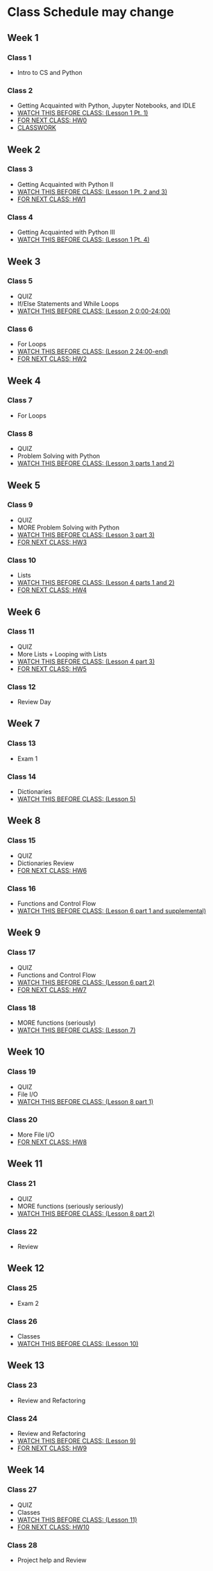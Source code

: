 # Class Schedule may change
## Week 1
### Class 1
* Intro to CS and Python
### Class 2
* Getting Acquainted with Python, Jupyter Notebooks, and IDLE
* [WATCH THIS BEFORE CLASS: (Lesson 1 Pt. 1)](https://github.com/cmparlettpelleriti/CPSC230ParlettPelleriti/tree/master/Lectures/Lesson%201)
* [FOR NEXT CLASS: HW0](https://blackboard.chapman.edu/webapps/assignment/uploadAssignment?content_id=_879209_1&course_id=_44729_1&group_id=&mode=cpview)
* [CLASSWORK](https://github.com/cmparlettpelleriti/CPSC230ParlettPelleriti/blob/master/Classwork/Class%202.md)
## Week 2
### Class 3
  * Getting Acquainted with Python II
  * [WATCH THIS BEFORE CLASS: (Lesson 1 Pt. 2 and 3)](https://github.com/cmparlettpelleriti/CPSC230ParlettPelleriti/tree/master/Lectures/Lesson%201)
  * [FOR NEXT CLASS: HW1](https://github.com/cmparlettpelleriti/CPSC230ParlettPelleriti/tree/master/Assignments/Week%202)
### Class 4
  * Getting Acquainted with Python III
  * [WATCH THIS BEFORE CLASS: (Lesson 1 Pt. 4)](https://github.com/cmparlettpelleriti/CPSC230ParlettPelleriti/tree/master/Lectures/Lesson%201)
## Week 3
### Class 5
  * QUIZ
  * If/Else Statements and While Loops
  * [WATCH THIS BEFORE CLASS: (Lesson 2 0:00-24:00)](https://github.com/cmparlettpelleriti/CPSC230ParlettPelleriti/tree/master/Lectures/Lesson%202)
### Class 6
  * For Loops
  * [WATCH THIS BEFORE CLASS: (Lesson 2 24:00-end)](https://github.com/cmparlettpelleriti/CPSC230ParlettPelleriti/tree/master/Lectures/Lesson%202)
  * [FOR NEXT CLASS: HW2](https://github.com/cmparlettpelleriti/CPSC230ParlettPelleriti/tree/master/Assignments/Week%203)
## Week 4
### Class 7
  * For Loops
### Class 8
  * QUIZ
  * Problem Solving with Python
  * [WATCH THIS BEFORE CLASS: (Lesson 3 parts 1 and 2)](https://github.com/cmparlettpelleriti/CPSC230ParlettPelleriti/tree/master/Lectures/Lesson%203)
## Week 5
### Class 9
  * QUIZ
  * MORE Problem Solving with Python
  * [WATCH THIS BEFORE CLASS: (Lesson 3 part 3)](https://github.com/cmparlettpelleriti/CPSC230ParlettPelleriti/tree/master/Lectures/Lesson%203)
  * [FOR NEXT CLASS: HW3](https://github.com/cmparlettpelleriti/CPSC230ParlettPelleriti/tree/master/Assignments/Week%204)
### Class 10
  * Lists
  * [WATCH THIS BEFORE CLASS: (Lesson 4 parts 1 and 2)](https://github.com/cmparlettpelleriti/CPSC230ParlettPelleriti/tree/master/Lectures/Lesson%204)
  * [FOR NEXT CLASS: HW4](https://github.com/cmparlettpelleriti/CPSC230ParlettPelleriti/tree/master/Assignments/Week%205)
## Week 6
### Class 11
  * QUIZ
  * More Lists + Looping with Lists
  * [WATCH THIS BEFORE CLASS: (Lesson 4 part 3)](https://github.com/cmparlettpelleriti/CPSC230ParlettPelleriti/tree/master/Lectures/Lesson%204)
  * [FOR NEXT CLASS: HW5](https://github.com/cmparlettpelleriti/CPSC230ParlettPelleriti/tree/master/Assignments/Week%206)
### Class 12
  * Review Day
## Week 7
### Class 13
  * Exam 1
### Class 14
  * Dictionaries
  * [WATCH THIS BEFORE CLASS: (Lesson 5)](https://github.com/cmparlettpelleriti/CPSC230ParlettPelleriti/tree/master/Lectures/Lesson%205)
## Week 8
### Class 15
  * QUIZ
  * Dictionaries Review
  * [FOR NEXT CLASS: HW6](https://github.com/cmparlettpelleriti/CPSC230ParlettPelleriti/tree/master/Assignments/Week%208)
### Class 16
  * Functions and Control Flow
  * [WATCH THIS BEFORE CLASS: (Lesson 6 part 1 and supplemental)](https://github.com/cmparlettpelleriti/CPSC230ParlettPelleriti/tree/master/Lectures/Lesson%206)
## Week 9
### Class 17
  * QUIZ
  * Functions and Control Flow
  * [WATCH THIS BEFORE CLASS: (Lesson 6 part 2)](https://github.com/cmparlettpelleriti/CPSC230ParlettPelleriti/tree/master/Lectures/Lesson%206)
  * [FOR NEXT CLASS: HW7](https://github.com/cmparlettpelleriti/CPSC230ParlettPelleriti/tree/master/Assignments/Week%209)
### Class 18
  * MORE functions (seriously)
  * [WATCH THIS BEFORE CLASS: (Lesson 7)](https://github.com/cmparlettpelleriti/CPSC230ParlettPelleriti/tree/master/Lectures/Lesson%207)
## Week 10
### Class 19
  * QUIZ
  * File  I/O
  * [WATCH THIS BEFORE CLASS: (Lesson 8 part 1)](https://github.com/cmparlettpelleriti/CPSC230ParlettPelleriti/tree/master/Lectures/Lesson%208)
### Class 20
*   More File I/O
*   [FOR NEXT CLASS: HW8](https://github.com/cmparlettpelleriti/CPSC230ParlettPelleriti/tree/master/Assignments/Week%2010)
## Week 11
### Class 21
  * QUIZ
  * MORE functions (seriously seriously)
  * [WATCH THIS BEFORE CLASS: (Lesson 8 part 2)](https://github.com/cmparlettpelleriti/CPSC230ParlettPelleriti/tree/master/Lectures/Lesson%208)
### Class 22
  * Review
## Week 12
### Class 25
  * Exam 2
### Class 26
  * Classes
  * [WATCH THIS BEFORE CLASS: (Lesson 10)](https://github.com/cmparlettpelleriti/CPSC230ParlettPelleriti/tree/master/Lectures/Lesson%2010)
## Week 13
### Class 23
  * Review and Refactoring
### Class 24
  * Review and Refactoring
  * [WATCH THIS BEFORE CLASS: (Lesson 9)](https://github.com/cmparlettpelleriti/CPSC230ParlettPelleriti/tree/master/Lectures/Lesson%209)
  * [FOR NEXT CLASS: HW9](https://github.com/cmparlettpelleriti/CPSC230ParlettPelleriti/tree/master/Assignments/Week%2011)
## Week 14
### Class 27
  * QUIZ
  * Classes
  * [WATCH THIS BEFORE CLASS: (Lesson 11)](https://github.com/cmparlettpelleriti/CPSC230ParlettPelleriti/tree/master/Lectures/Lesson%2011)
  * [FOR NEXT CLASS: HW10](https://github.com/cmparlettpelleriti/CPSC230ParlettPelleriti/tree/master/Assignments/Week%2014)
### Class 28
  * Project help and Review
